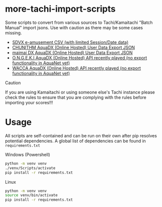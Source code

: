 # more-tachi-import-scripts
Some scripts to convert from various sources to Tachi/Kamaitachi "Batch Manual" import jsons.
Use with caution as there may be some cases missing.

- [SDVX e-amusement CSV (with limited Session/Date data)](./sdvx/eamuse_csv)
- [CHUNITHM AquaDX (Online Hosted) User Data Export JSON](./chuni/aquadx)
- [maimai DX AquaDX (Online Hosted) User Data Export JSON](./mai2/aquadx)
- [O.N.G.E.K.I AquaDX (Online Hosted) API recently played (no export functionality in AquaNet yet)](./ongeki/aquadx)
- [WACCA AquaDX (Online Hosted) API recently played (no export functionality in AquaNet yet)](./wacca/aquadx)


> [!CAUTION]
> If you are using Kamaitachi or using someone else's Tachi instance please check the rules to ensure that you are complying with the rules before importing your scores!!!

# Usage
All scripts are self-contained and can be run on their own after pip resolves potential dependencies. A global list of dependencies can be found in `requirements.txt`

Windows (Powershell)
```bash
python -m venv venv
./venv/Scripts/activate
pip install -r requirements.txt
```

Linux
```bash
python -m venv venv
source venv/bin/activate
pip install -r requirements.txt
```
